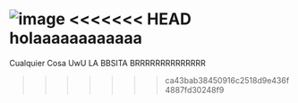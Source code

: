 ![image](https://github.com/user-attachments/assets/a11fd6c6-da0a-4a50-9200-085653478f86)
<<<<<<< HEAD
holaaaaaaaaaaaa
=======
Cualquier Cosa UwU
LA BBSITA BRRRRRRRRRRRRRR
>>>>>>> ca43bab38450916c2518d9e436f4887fd30248f9
